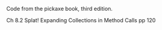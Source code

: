 Code from the pickaxe book, third edition.

Ch 8.2 Splat! Expanding Collections in Method Calls pp 120
